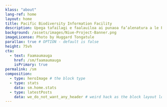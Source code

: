 ```yaml
---
klass: "about"
lang-ref: home
layout: home
title: Pacific Biodiversity Information Facility
description: Upega tafailagi e faalauiloa ai punaoa fa’alenatura a le Pasefika o lo’o maua i luga o faamaumauga tuufaatasi ale lalolagi poo le GBIF
background: /assets/images/Niue-Project-Banner.png
imageLicense: Photo by Huggard Tongatule
parallax: true # OPTION - default is false
height: 75vh
cta:
  - text: Faamaumauga
    href: /sm/faamaumauga
    isPrimary: true
permalink: /sm
composition:
  - type: heroImage # the block type
  - type: stats
    data: sm.home.stats
  - type: latestPosts
    data: we_do_not_want_any_header # weird hack as the block layout looks for a data element and falls back to the page if none is present
---
```


